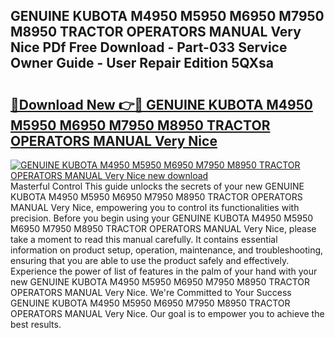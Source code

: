 ## GENUINE KUBOTA M4950 M5950 M6950 M7950 M8950 TRACTOR OPERATORS MANUAL Very Nice PDf Free Download - Part-033 Service Owner Guide - User Repair Edition 5QXsa

# <h2><a href="http://bc7643.oget.top/?id=GENUINE+KUBOTA+M4950+M5950+M6950+M7950+M8950+TRACTOR+OPERATORS+MANUAL+Very+Nice">🔗Download New 👉🔴 GENUINE KUBOTA M4950 M5950 M6950 M7950 M8950 TRACTOR OPERATORS MANUAL Very Nice</a></h2>

[![GENUINE KUBOTA M4950 M5950 M6950 M7950 M8950 TRACTOR OPERATORS MANUAL Very Nice new download](https://i.imgur.com/5g1atiW.png)](http://bc7643.oget.top/?id=GENUINE+KUBOTA+M4950+M5950+M6950+M7950+M8950+TRACTOR+OPERATORS+MANUAL+Very+Nice)
Masterful Control This guide unlocks the secrets of your new GENUINE KUBOTA M4950 M5950 M6950 M7950 M8950 TRACTOR OPERATORS MANUAL Very Nice, empowering you to control its functionalities with precision. Before you begin using your GENUINE KUBOTA M4950 M5950 M6950 M7950 M8950 TRACTOR OPERATORS MANUAL Very Nice, please take a moment to read this manual carefully. It contains essential information on product setup, operation, maintenance, and troubleshooting, ensuring that you are able to use the product safely and effectively. Experience the power of list of features in the palm of your hand with your new GENUINE KUBOTA M4950 M5950 M6950 M7950 M8950 TRACTOR OPERATORS MANUAL Very Nice. We're Committed to Your Success GENUINE KUBOTA M4950 M5950 M6950 M7950 M8950 TRACTOR OPERATORS MANUAL Very Nice. Our goal is to empower you to achieve the best results.
